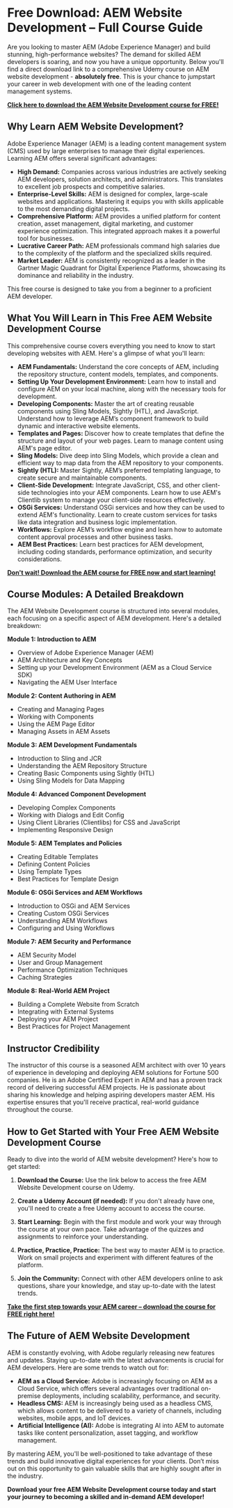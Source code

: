 # Free Download: AEM Website Development – Full Course Guide

Are you looking to master AEM (Adobe Experience Manager) and build stunning, high-performance websites? The demand for skilled AEM developers is soaring, and now you have a unique opportunity. Below you'll find a direct download link to a comprehensive Udemy course on AEM website development - **absolutely free**. This is your chance to jumpstart your career in web development with one of the leading content management systems.

[**Click here to download the AEM Website Development course for FREE!**](https://udemywork.com/aem-website-development)

## Why Learn AEM Website Development?

Adobe Experience Manager (AEM) is a leading content management system (CMS) used by large enterprises to manage their digital experiences. Learning AEM offers several significant advantages:

*   **High Demand:** Companies across various industries are actively seeking AEM developers, solution architects, and administrators. This translates to excellent job prospects and competitive salaries.
*   **Enterprise-Level Skills:** AEM is designed for complex, large-scale websites and applications. Mastering it equips you with skills applicable to the most demanding digital projects.
*   **Comprehensive Platform:** AEM provides a unified platform for content creation, asset management, digital marketing, and customer experience optimization. This integrated approach makes it a powerful tool for businesses.
*   **Lucrative Career Path:** AEM professionals command high salaries due to the complexity of the platform and the specialized skills required.
*   **Market Leader:** AEM is consistently recognized as a leader in the Gartner Magic Quadrant for Digital Experience Platforms, showcasing its dominance and reliability in the industry.

This free course is designed to take you from a beginner to a proficient AEM developer.

## What You Will Learn in This Free AEM Website Development Course

This comprehensive course covers everything you need to know to start developing websites with AEM. Here's a glimpse of what you'll learn:

*   **AEM Fundamentals:** Understand the core concepts of AEM, including the repository structure, content models, templates, and components.
*   **Setting Up Your Development Environment:** Learn how to install and configure AEM on your local machine, along with the necessary tools for development.
*   **Developing Components:** Master the art of creating reusable components using Sling Models, Sightly (HTL), and JavaScript. Understand how to leverage AEM’s component framework to build dynamic and interactive website elements.
*   **Templates and Pages:** Discover how to create templates that define the structure and layout of your web pages. Learn to manage content using AEM's page editor.
*   **Sling Models:** Dive deep into Sling Models, which provide a clean and efficient way to map data from the AEM repository to your components.
*   **Sightly (HTL):** Master Sightly, AEM’s preferred templating language, to create secure and maintainable components.
*   **Client-Side Development:** Integrate JavaScript, CSS, and other client-side technologies into your AEM components. Learn how to use AEM's Clientlib system to manage your client-side resources effectively.
*   **OSGi Services:** Understand OSGi services and how they can be used to extend AEM's functionality. Learn to create custom services for tasks like data integration and business logic implementation.
*   **Workflows:** Explore AEM’s workflow engine and learn how to automate content approval processes and other business tasks.
*   **AEM Best Practices:** Learn best practices for AEM development, including coding standards, performance optimization, and security considerations.

[**Don't wait! Download the AEM course for FREE now and start learning!**](https://udemywork.com/aem-website-development)

## Course Modules: A Detailed Breakdown

The AEM Website Development course is structured into several modules, each focusing on a specific aspect of AEM development. Here's a detailed breakdown:

**Module 1: Introduction to AEM**

*   Overview of Adobe Experience Manager (AEM)
*   AEM Architecture and Key Concepts
*   Setting up your Development Environment (AEM as a Cloud Service SDK)
*   Navigating the AEM User Interface

**Module 2: Content Authoring in AEM**

*   Creating and Managing Pages
*   Working with Components
*   Using the AEM Page Editor
*   Managing Assets in AEM Assets

**Module 3: AEM Development Fundamentals**

*   Introduction to Sling and JCR
*   Understanding the AEM Repository Structure
*   Creating Basic Components using Sightly (HTL)
*   Using Sling Models for Data Mapping

**Module 4: Advanced Component Development**

*   Developing Complex Components
*   Working with Dialogs and Edit Config
*   Using Client Libraries (Clientlibs) for CSS and JavaScript
*   Implementing Responsive Design

**Module 5: AEM Templates and Policies**

*   Creating Editable Templates
*   Defining Content Policies
*   Using Template Types
*   Best Practices for Template Design

**Module 6: OSGi Services and AEM Workflows**

*   Introduction to OSGi and AEM Services
*   Creating Custom OSGi Services
*   Understanding AEM Workflows
*   Configuring and Using Workflows

**Module 7: AEM Security and Performance**

*   AEM Security Model
*   User and Group Management
*   Performance Optimization Techniques
*   Caching Strategies

**Module 8: Real-World AEM Project**

*   Building a Complete Website from Scratch
*   Integrating with External Systems
*   Deploying your AEM Project
*   Best Practices for Project Management

## Instructor Credibility

The instructor of this course is a seasoned AEM architect with over 10 years of experience in developing and deploying AEM solutions for Fortune 500 companies. He is an Adobe Certified Expert in AEM and has a proven track record of delivering successful AEM projects. He is passionate about sharing his knowledge and helping aspiring developers master AEM. His expertise ensures that you'll receive practical, real-world guidance throughout the course.

## How to Get Started with Your Free AEM Website Development Course

Ready to dive into the world of AEM website development? Here's how to get started:

1.  **Download the Course:** Use the link below to access the free AEM Website Development course on Udemy.

2.  **Create a Udemy Account (if needed):** If you don't already have one, you'll need to create a free Udemy account to access the course.

3.  **Start Learning:** Begin with the first module and work your way through the course at your own pace. Take advantage of the quizzes and assignments to reinforce your understanding.

4.  **Practice, Practice, Practice:** The best way to master AEM is to practice. Work on small projects and experiment with different features of the platform.

5.  **Join the Community:** Connect with other AEM developers online to ask questions, share your knowledge, and stay up-to-date with the latest trends.

[**Take the first step towards your AEM career – download the course for FREE right here!**](https://udemywork.com/aem-website-development)

## The Future of AEM Website Development

AEM is constantly evolving, with Adobe regularly releasing new features and updates. Staying up-to-date with the latest advancements is crucial for AEM developers. Here are some trends to watch out for:

*   **AEM as a Cloud Service:** Adobe is increasingly focusing on AEM as a Cloud Service, which offers several advantages over traditional on-premise deployments, including scalability, performance, and security.
*   **Headless CMS:** AEM is increasingly being used as a headless CMS, which allows content to be delivered to a variety of channels, including websites, mobile apps, and IoT devices.
*   **Artificial Intelligence (AI):** Adobe is integrating AI into AEM to automate tasks like content personalization, asset tagging, and workflow management.

By mastering AEM, you'll be well-positioned to take advantage of these trends and build innovative digital experiences for your clients. Don’t miss out on this opportunity to gain valuable skills that are highly sought after in the industry.

**Download your free AEM Website Development course today and start your journey to becoming a skilled and in-demand AEM developer!**
